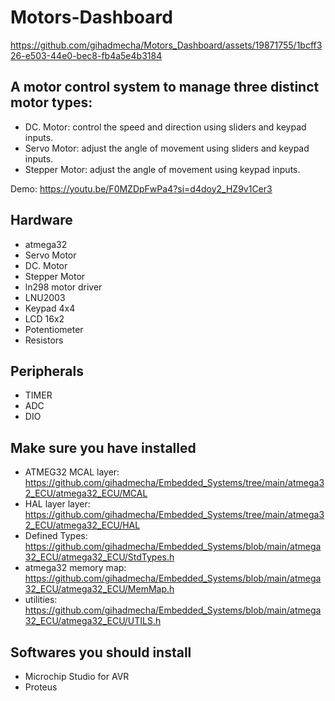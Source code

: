 # Motors-Dashboard

https://github.com/gihadmecha/Motors_Dashboard/assets/19871755/1bcff326-e503-44e0-bec8-fb4a5e4b3184

## A motor control system to manage three distinct motor types: 
- DC. Motor: control the speed and direction using sliders and keypad inputs.
- Servo Motor: adjust the angle of movement using sliders and keypad inputs.
- Stepper Motor: adjust the angle of movement using keypad inputs.

Demo: https://youtu.be/F0MZDpFwPa4?si=d4doy2_HZ9v1Cer3
 
## Hardware
- atmega32
- Servo Motor
- DC. Motor
- Stepper Motor
- ln298 motor driver
- LNU2003
- Keypad 4x4
- LCD 16x2
- Potentiometer
- Resistors

## Peripherals
- TIMER
- ADC
- DIO

## Make sure you have installed
- ATMEG32 MCAL layer:
  https://github.com/gihadmecha/Embedded_Systems/tree/main/atmega32_ECU/atmega32_ECU/MCAL
- HAL layer layer:
  https://github.com/gihadmecha/Embedded_Systems/tree/main/atmega32_ECU/atmega32_ECU/HAL
- Defined Types:
  https://github.com/gihadmecha/Embedded_Systems/blob/main/atmega32_ECU/atmega32_ECU/StdTypes.h
- atmega32 memory map:
  https://github.com/gihadmecha/Embedded_Systems/blob/main/atmega32_ECU/atmega32_ECU/MemMap.h
- utilities:
  https://github.com/gihadmecha/Embedded_Systems/blob/main/atmega32_ECU/atmega32_ECU/UTILS.h

## Softwares you should install
- Microchip Studio for AVR
- Proteus
